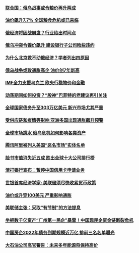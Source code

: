 #### [联合国：俄乌战事或令粮价再升两成](../pages/soh7/602366.md?t=03140305) 
#### [油价飙升7.7%   全球粮食危机或已来临](../pages/soh7/601249.md?t=03140305) 
#### [俄经济将因战崩盘？行业给出时间点](../pages/soh7/601033.md?t=03140305) 
#### [俄乌冲突令镍价飙升 建设银行子公司险些违约](../pages/soh7/601036.md?t=03140305) 
#### [为什么北京救不动俄经济？学者列出四原因](../pages/soh7/601042.md?t=03140305) 
#### [俄乌战争或致通胀高企 油价创7年新高](../pages/soh7/598777.md?t=03140305) 
#### [IMF全力支援乌克兰 欧央行稳物价和金融](../pages/soh7/597523.md?t=03140305) 
#### [动荡期间如何投资？“股神”巴菲特的老建议再引关注](../pages/soh7/597274.md?t=03140305) 
#### [全球国家债务升至303万亿美元 新兴市场尤其严重](../pages/soh7/596833.md?t=03140305) 
#### [受供应链和疫情等影响 亚洲多国出现通胀飙升预警](../pages/soh7/596353.md?t=03140305) 
#### [全球市场跳水 俄乌危机如何影响各类资产](../pages/soh7/596344.md?t=03140305) 
#### [腾讯阿里被列入美国“恶名市场”实体名单](../pages/soh7/595393.md?t=03140305) 
#### [脸书市值消失近五成 跌出全球十大公司排行榜](../pages/soh7/595216.md?t=03140305) 
#### [渣打银行宣布：暂停中国信用卡申请业务](../pages/soh7/594466.md?t=03140305) 
#### [世银首席经济学家: 美联储须尽快收紧货币政策](../pages/soh7/594298.md?t=03140305) 
#### [油价或升穿100美元 严重影响通胀](../pages/soh7/593986.md?t=03140305) 
#### [美联储主张：采取“有节制”的方法提息](../pages/soh7/593617.md?t=03140305) 
#### [坐拥数千亿资产“广州第一民企”暴雷！中国现民企资金链断裂危机](../pages/soh7/592957.md?t=03140305) 
#### [中国房企2022年债务到期规模近万亿 排前三名名单曝光](../pages/soh7/592660.md?t=03140305) 
#### [大石油公司高官警告：未来多年能源将保持高价](../pages/soh7/592639.md?t=03140305) 
